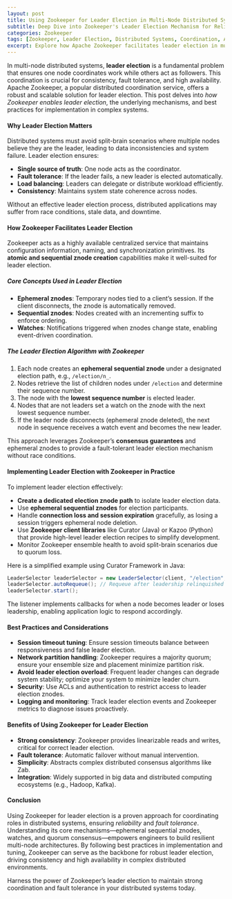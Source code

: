 ```yaml
---
layout: post  
title: Using Zookeeper for Leader Election in Multi-Node Distributed Systems  
subtitle: Deep Dive into Zookeeper's Leader Election Mechanism for Reliable Distributed Coordination  
categories: Zookeeper  
tags: [Zookeeper, Leader Election, Distributed Systems, Coordination, Apache Zookeeper, Fault Tolerance, High Availability, Big Data]  
excerpt: Explore how Apache Zookeeper facilitates leader election in multi-node distributed systems, ensuring fault tolerance and high availability through reliable coordination.  
---
```

In multi-node distributed systems, **leader election** is a fundamental problem that ensures one node coordinates work while others act as followers. This coordination is crucial for consistency, fault tolerance, and high availability. Apache Zookeeper, a popular distributed coordination service, offers a robust and scalable solution for leader election. This post delves into *how Zookeeper enables leader election*, the underlying mechanisms, and best practices for implementation in complex systems.

#### Why Leader Election Matters

Distributed systems must avoid split-brain scenarios where multiple nodes believe they are the leader, leading to data inconsistencies and system failure. Leader election ensures:

- **Single source of truth**: One node acts as the coordinator.
- **Fault tolerance**: If the leader fails, a new leader is elected automatically.
- **Load balancing**: Leaders can delegate or distribute workload efficiently.
- **Consistency**: Maintains system state coherence across nodes.

Without an effective leader election process, distributed applications may suffer from race conditions, stale data, and downtime.

#### How Zookeeper Facilitates Leader Election

Zookeeper acts as a highly available centralized service that maintains configuration information, naming, and synchronization primitives. Its **atomic and sequential znode creation** capabilities make it well-suited for leader election.

##### Core Concepts Used in Leader Election

- **Ephemeral znodes**: Temporary nodes tied to a client’s session. If the client disconnects, the znode is automatically removed.
- **Sequential znodes**: Nodes created with an incrementing suffix to enforce ordering.
- **Watches**: Notifications triggered when znodes change state, enabling event-driven coordination.

##### The Leader Election Algorithm with Zookeeper

1. Each node creates an **ephemeral sequential znode** under a designated election path, e.g., `/election/n_`.
2. Nodes retrieve the list of children nodes under `/election` and determine their sequence number.
3. The node with the **lowest sequence number** is elected leader.
4. Nodes that are not leaders set a watch on the znode with the next lowest sequence number.
5. If the leader node disconnects (ephemeral znode deleted), the next node in sequence receives a watch event and becomes the new leader.

This approach leverages Zookeeper’s **consensus guarantees** and ephemeral znodes to provide a fault-tolerant leader election mechanism without race conditions.

#### Implementing Leader Election with Zookeeper in Practice

To implement leader election effectively:

- **Create a dedicated election znode path** to isolate leader election data.
- Use **ephemeral sequential znodes** for election participants.
- Handle **connection loss and session expiration** gracefully, as losing a session triggers ephemeral node deletion.
- Use **Zookeeper client libraries** like Curator (Java) or Kazoo (Python) that provide high-level leader election recipes to simplify development.
- Monitor Zookeeper ensemble health to avoid split-brain scenarios due to quorum loss.

Here is a simplified example using Curator Framework in Java:

```java
LeaderSelector leaderSelector = new LeaderSelector(client, "/election", listener);
leaderSelector.autoRequeue(); // Requeue after leadership relinquished
leaderSelector.start();
```

The listener implements callbacks for when a node becomes leader or loses leadership, enabling application logic to respond accordingly.

#### Best Practices and Considerations

- **Session timeout tuning**: Ensure session timeouts balance between responsiveness and false leader election.
- **Network partition handling**: Zookeeper requires a majority quorum; ensure your ensemble size and placement minimize partition risk.
- **Avoid leader election overload**: Frequent leader changes can degrade system stability; optimize your system to minimize leader churn.
- **Security**: Use ACLs and authentication to restrict access to leader election znodes.
- **Logging and monitoring**: Track leader election events and Zookeeper metrics to diagnose issues proactively.

#### Benefits of Using Zookeeper for Leader Election

- **Strong consistency**: Zookeeper provides linearizable reads and writes, critical for correct leader election.
- **Fault tolerance**: Automatic failover without manual intervention.
- **Simplicity**: Abstracts complex distributed consensus algorithms like Zab.
- **Integration**: Widely supported in big data and distributed computing ecosystems (e.g., Hadoop, Kafka).

#### Conclusion

Using Zookeeper for leader election is a proven approach for coordinating roles in distributed systems, ensuring *reliability* and *fault tolerance*. Understanding its core mechanisms—ephemeral sequential znodes, watches, and quorum consensus—empowers engineers to build resilient multi-node architectures. By following best practices in implementation and tuning, Zookeeper can serve as the backbone for robust leader election, driving consistency and high availability in complex distributed environments.

Harness the power of Zookeeper’s leader election to maintain strong coordination and fault tolerance in your distributed systems today.
